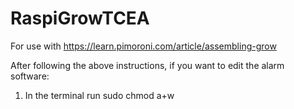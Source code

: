 # RaspiGrowTCEA

For use with https://learn.pimoroni.com/article/assembling-grow 

After following the above instructions, if you want to edit the alarm software:
  1. In the terminal run sudo chmod a+w 
